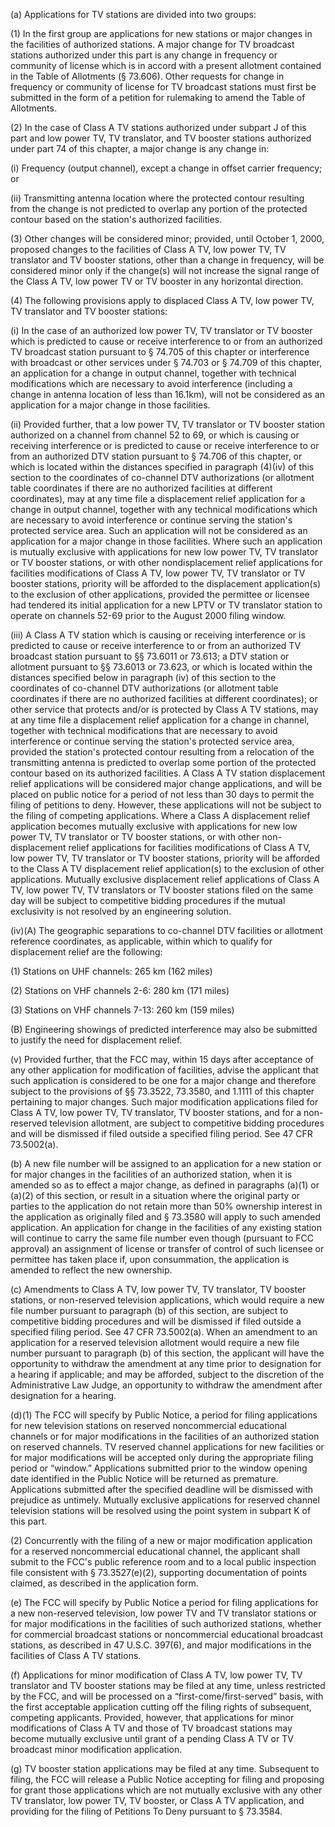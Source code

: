 (a) Applications for TV stations are divided into two groups:

(1) In the first group are applications for new stations or major changes in the facilities of authorized stations. A major change for TV broadcast stations authorized under this part is any change in frequency or community of license which is in accord with a present allotment contained in the Table of Allotments (§ 73.606). Other requests for change in frequency or community of license for TV broadcast stations must first be submitted in the form of a petition for rulemaking to amend the Table of Allotments.

(2) In the case of Class A TV stations authorized under subpart J of this part and low power TV, TV translator, and TV booster stations authorized under part 74 of this chapter, a major change is any change in:

(i) Frequency (output channel), except a change in offset carrier frequency; or

(ii) Transmitting antenna location where the protected contour resulting from the change is not predicted to overlap any portion of the protected contour based on the station's authorized facilities.

(3) Other changes will be considered minor; provided, until October 1, 2000, proposed changes to the facilities of Class A TV, low power TV, TV translator and TV booster stations, other than a change in frequency, will be considered minor only if the change(s) will not increase the signal range of the Class A TV, low power TV or TV booster in any horizontal direction.

(4) The following provisions apply to displaced Class A TV, low power TV, TV translator and TV booster stations:

(i) In the case of an authorized low power TV, TV translator or TV booster which is predicted to cause or receive interference to or from an authorized TV broadcast station pursuant to § 74.705 of this chapter or interference with broadcast or other services under § 74.703 or § 74.709 of this chapter, an application for a change in output channel, together with technical modifications which are necessary to avoid interference (including a change in antenna location of less than 16.1km), will not be considered as an application for a major change in those facilities.

(ii) Provided further, that a low power TV, TV translator or TV booster station authorized on a channel from channel 52 to 69, or which is causing or receiving interference or is predicted to cause or receive interference to or from an authorized DTV station pursuant to § 74.706 of this chapter, or which is located within the distances specified in paragraph (4)(iv) of this section to the coordinates of co-channel DTV authorizations (or allotment table coordinates if there are no authorized facilities at different coordinates), may at any time file a displacement relief application for a change in output channel, together with any technical modifications which are necessary to avoid interference or continue serving the station's protected service area. Such an application will not be considered as an application for a major change in those facilities. Where such an application is mutually exclusive with applications for new low power TV, TV translator or TV booster stations, or with other nondisplacement relief applications for facilities modifications of Class A TV, low power TV, TV translator or TV booster stations, priority will be afforded to the displacement application(s) to the exclusion of other applications, provided the permittee or licensee had tendered its initial application for a new LPTV or TV translator station to operate on channels 52-69 prior to the August 2000 filing window.

(iii) A Class A TV station which is causing or receiving interference or is predicted to cause or receive interference to or from an authorized TV broadcast station pursuant to §§ 73.6011 or 73.613; a DTV station or allotment pursuant to §§ 73.6013 or 73.623, or which is located within the distances specified below in paragraph (iv) of this section to the coordinates of co-channel DTV authorizations (or allotment table coordinates if there are no authorized facilities at different coordinates); or other service that protects and/or is protected by Class A TV stations, may at any time file a displacement relief application for a change in channel, together with technical modifications that are necessary to avoid interference or continue serving the station's protected service area, provided the station's protected contour resulting from a relocation of the transmitting antenna is predicted to overlap some portion of the protected contour based on its authorized facilities. A Class A TV station displacement relief applications will be considered major change applications, and will be placed on public notice for a period of not less than 30 days to permit the filing of petitions to deny. However, these applications will not be subject to the filing of competing applications. Where a Class A displacement relief application becomes mutually exclusive with applications for new low power TV, TV translator or TV booster stations, or with other non-displacement relief applications for facilities modifications of Class A TV, low power TV, TV translator or TV booster stations, priority will be afforded to the Class A TV displacement relief application(s) to the exclusion of other applications. Mutually exclusive displacement relief applications of Class A TV, low power TV, TV translators or TV booster stations filed on the same day will be subject to competitive bidding procedures if the mutual exclusivity is not resolved by an engineering solution.

(iv)(A) The geographic separations to co-channel DTV facilities or allotment reference coordinates, as applicable, within which to qualify for displacement relief are the following:

(1) Stations on UHF channels: 265 km (162 miles)
              

(2) Stations on VHF channels 2-6: 280 km (171 miles)

(3) Stations on VHF channels 7-13: 260 km (159 miles)

(B) Engineering showings of predicted interference may also be submitted to justify the need for displacement relief.

(v) Provided further, that the FCC may, within 15 days after acceptance of any other application for modification of facilities, advise the applicant that such application is considered to be one for a major change and therefore subject to the provisions of §§ 73.3522, 73.3580, and 1.1111 of this chapter pertaining to major changes. Such major modification applications filed for Class A TV, low power TV, TV translator, TV booster stations, and for a non-reserved television allotment, are subject to competitive bidding procedures and will be dismissed if filed outside a specified filing period. See 47 CFR 73.5002(a).

(b) A new file number will be assigned to an application for a new station or for major changes in the facilities of an authorized station, when it is amended so as to effect a major change, as defined in paragraphs (a)(1) or (a)(2) of this section, or result in a situation where the original party or parties to the application do not retain more than 50% ownership interest in the application as originally filed and § 73.3580 will apply to such amended application. An application for change in the facilities of any existing station will continue to carry the same file number even though (pursuant to FCC approval) an assignment of license or transfer of control of such licensee or permittee has taken place if, upon consummation, the application is amended to reflect the new ownership.

(c) Amendments to Class A TV, low power TV, TV translator, TV booster stations, or non-reserved television applications, which would require a new file number pursuant to paragraph (b) of this section, are subject to competitive bidding procedures and will be dismissed if filed outside a specified filing period. See 47 CFR 73.5002(a). When an amendment to an application for a reserved television allotment would require a new file number pursuant to paragraph (b) of this section, the applicant will have the opportunity to withdraw the amendment at any time prior to designation for a hearing if applicable; and may be afforded, subject to the discretion of the Administrative Law Judge, an opportunity to withdraw the amendment after designation for a hearing.

(d)(1) The FCC will specify by Public Notice, a period for filing applications for new television stations on reserved noncommercial educational channels or for major modifications in the facilities of an authorized station on reserved channels. TV reserved channel applications for new facilities or for major modifications will be accepted only during the appropriate filing period or “window.” Applications submitted prior to the window opening date identified in the Public Notice will be returned as premature. Applications submitted after the specified deadline will be dismissed with prejudice as untimely. Mutually exclusive applications for reserved channel television stations will be resolved using the point system in subpart K of this part.

(2) Concurrently with the filing of a new or major modification application for a reserved noncommercial educational channel, the applicant shall submit to the FCC's public reference room and to a local public inspection file consistent with § 73.3527(e)(2), supporting documentation of points claimed, as described in the application form.

(e) The FCC will specify by Public Notice a period for filing applications for a new non-reserved television, low power TV and TV translator stations or for major modifications in the facilities of such authorized stations, whether for commercial broadcast stations or noncommercial educational broadcast stations, as described in 47 U.S.C. 397(6), and major modifications in the facilities of Class A TV stations.

(f) Applications for minor modification of Class A TV, low power TV, TV translator and TV booster stations may be filed at any time, unless restricted by the FCC, and will be processed on a “first-come/first-served” basis, with the first acceptable application cutting off the filing rights of subsequent, competing applicants. Provided, however, that applications for minor modifications of Class A TV and those of TV broadcast stations may become mutually exclusive until grant of a pending Class A TV or TV broadcast minor modification application.

(g) TV booster station applications may be filed at any time. Subsequent to filing, the FCC will release a Public Notice accepting for filing and proposing for grant those applications which are not mutually exclusive with any other TV translator, low power TV, TV booster, or Class A TV application, and providing for the filing of Petitions To Deny pursuant to § 73.3584.

